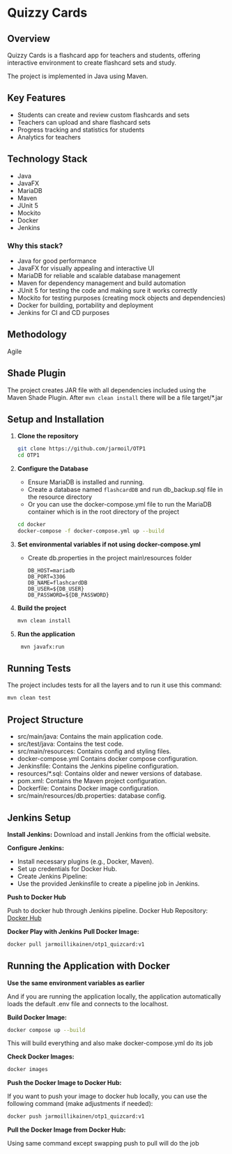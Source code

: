 # Quizzy Cards

## Overview
Quizzy Cards is a flashcard app for teachers and students, offering interactive environment to create flashcard sets and study.

The project is implemented in Java using Maven.

## Key Features
- Students can create and review custom flashcards and sets
- Teachers can upload and share flashcard sets
- Progress tracking and statistics for students
- Analytics for teachers

## Technology Stack
- Java
- JavaFX
- MariaDB
- Maven
- JUnit 5
- Mockito
- Docker
- Jenkins

### Why this stack?
- Java for good performance
- JavaFX for visually appealing and interactive UI
- MariaDB for reliable and scalable database management
- Maven for dependency management and build automation
- JUnit 5 for testing the code and making sure it works correctly
- Mockito for testing purposes (creating mock objects and dependencies)
- Docker for building, portability and deployment
- Jenkins for CI and CD purposes

## Methodology
Agile

## Shade Plugin
The project creates JAR file with all dependencies included using the Maven Shade Plugin. After `mvn clean install` there will be a file target/*.jar

## Setup and Installation

1. **Clone the repository**
   ```bash
   git clone https://github.com/jarmoil/OTP1
   cd OTP1 
   ```

2. **Configure the Database**
   - Ensure MariaDB is installed and running.
   - Create a database named `flashcardDB` and run db_backup.sql file in the resource directory
   - Or you can use the docker-compose.yml file to run the MariaDB container which is in the root directory of the project
   ```bash
   cd docker
   docker-compose -f docker-compose.yml up --build 
   ```

3. **Set environmental variables if not using docker-compose.yml**
   - Create db.properties in the project main\resources folder
       ```env
     DB_HOST=mariadb
     DB_PORT=3306
     DB_NAME=flashcardDB
     DB_USER=${DB_USER}
     DB_PASSWORD=${DB_PASSWORD}
     ```

4. **Build the project**
    ```bash
    mvn clean install
    ```   

5. **Run the application**
   ```bash
    mvn javafx:run
   ```
## Running Tests

The project includes tests for all the layers and to run it use this command:

```bash 
mvn clean test
```

## Project Structure

- src/main/java: Contains the main application code.
- src/test/java: Contains the test code.
- src/main/resources: Contains config and styling files.
- docker-compose.yml Contains docker compose configuration.
- Jenkinsfile: Contains the Jenkins pipeline configuration.
- resources/*.sql: Contains older and newer versions of database.
- pom.xml: Contains the Maven project configuration.
- Dockerfile: Contains Docker image configuration.
- src/main/resources/db.properties: database config.

## Jenkins Setup

**Install Jenkins:** Download and install Jenkins from the official website.

**Configure Jenkins:**
- Install necessary plugins (e.g., Docker, Maven).
- Set up credentials for Docker Hub.
- Create Jenkins Pipeline:
- Use the provided Jenkinsfile to create a pipeline job in Jenkins.

**Push to Docker Hub**

Push to docker hub through Jenkins pipeline. Docker Hub Repository: [Docker Hub](https://hub.docker.com/repository/docker/jarmoillikainen/otp1_quizcard/general)

**Docker Play with Jenkins**
**Pull Docker Image:**
```bash
docker pull jarmoillikainen/otp1_quizcard:v1
```

## Running the Application with Docker

**Use the same environment variables as earlier**

And if you are running the application locally, the application automatically loads the default .env file and connects to the localhost.

**Build Docker Image:**

```bash
docker compose up --build
```

This will build everything and also make docker-compose.yml do its job

**Check Docker Images:**
```bash
docker images
```

**Push the Docker Image to Docker Hub:**

If you want to push your image to docker hub locally, you can use the following command (make adjustments if needed):
```bash
docker push jarmoillikainen/otp1_quizcard:v1
```

**Pull the Docker Image from Docker Hub:**

Using same command except swapping push to pull will do the job
